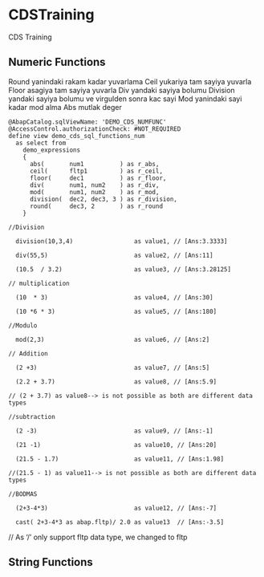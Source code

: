 # CDSTraining
CDS Training 

## Numeric Functions
Round          yanindaki rakam kadar yuvarlama
Ceil           yukariya tam sayiya yuvarla
Floor          asagiya tam sayiya yuvarla
Div            yandaki sayiya bolumu
Division       yandaki sayiya bolumu ve virgulden sonra kac sayi
Mod            yanindaki sayi kadar mod alma
Abs            mutlak deger

```abap
@AbapCatalog.sqlViewName: 'DEMO_CDS_NUMFUNC'
@AccessControl.authorizationCheck: #NOT_REQUIRED
define view demo_cds_sql_functions_num
  as select from
    demo_expressions
    {
      abs(       num1          ) as r_abs,
      ceil(      fltp1         ) as r_ceil,
      floor(     dec1          ) as r_floor,
      div(       num1, num2    ) as r_div,
      mod(       num1, num2    ) as r_mod,
      division(  dec2, dec3, 3 ) as r_division,
      round(     dec3, 2       ) as r_round
    }
```



```abap
//Division

  division(10,3,4)                 as value1, // [Ans:3.3333]

  div(55,5)                        as value2, // [Ans:11]

  (10.5  / 3.2)                    as value3, // [Ans:3.28125]

// multiplication

  (10  * 3)                        as value4, // [Ans:30]

  (10 *6 * 3)                      as value5, // [Ans:180]

//Modulo

  mod(2,3)                         as value6, // [Ans:2]

// Addition

  (2 +3)                           as value7, // [Ans:5]

  (2.2 + 3.7)                      as value8, // [Ans:5.9]

// (2 + 3.7) as value8--> is not possible as both are different data types

//subtraction

  (2 -3)                           as value9, // [Ans:-1]

  (21 -1)                          as value10, // [Ans:20]

  (21.5 - 1.7)                     as value11, // [Ans:1.98]

//(21.5 - 1) as value11--> is not possible as both are different data types

//BODMAS

  (2+3-4*3)                        as value12, // [Ans:-7]

  cast( 2+3-4*3 as abap.fltp)/ 2.0 as value13  // [Ans:-3.5]
```
// As ‘/’ only support fltp data type, we changed to fltp




## String Functions
